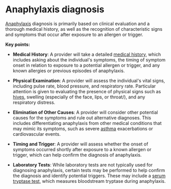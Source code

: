 # Anaphylaxis diagnosis

[Anaphylaxis](../anaphylaxis/) diagnosis is primarily based on clinical evaluation and a thorough medical history, as well as the recognition of characteristic signs and symptoms that occur after exposure to an allergen or trigger.

**Key points:**

* **Medical History**: A provider will take a detailed [medical history](../medical-history/), which includes asking about the individual's symptoms, the timing of symptom onset in relation to exposure to a potential allergen or trigger, and any known allergies or previous episodes of anaphylaxis.

* **Physical Examination**: A provider will assess the individual's vital signs, including pulse rate, blood pressure, and respiratory rate. Particular attention is given to evaluating the presence of physical signs such as [hives](../hives/), swelling (especially of the face, lips, or throat/), and any respiratory distress.

* **Elimination of Other Causes**: A provider will consider other potential causes for the symptoms and rule out alternative diagnoses. This includes differentiating anaphylaxis from other medical conditions that may mimic its symptoms, such as severe [asthma](../asthma/) exacerbations or cardiovascular events.

* **Timing and Trigger**: A provider will assess whether the onset of symptoms occurred shortly after exposure to a known allergen or trigger, which can help confirm the diagnosis of anaphylaxis.

* **Laboratory Tests**: While laboratory tests are not typically used for diagnosing anaphylaxis, certain tests may be performed to help confirm the diagnosis and identify potential triggers. These may include a [serum tryptase test](../serum-tryptase-test/), which measures bloodstream tryptase during anaphylaxis.
